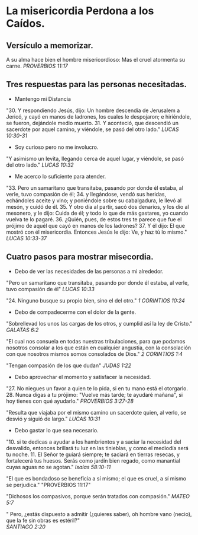 # La misericordia Perdona a los Caídos.

## Versículo a memorizar.

A su alma hace bien el hombre misericordioso: Mas el cruel atormenta su carne.
*PROVERBIOS 11:17*

## Tres respuestas para las personas necesitadas.

* Mantengo mi Distancia

"30. Y respondiendo Jesús, dijo: Un hombre descendía de Jerusalem a Jericó, y cayó en manos de ladrones, los cuales le despojaron; e hiriéndole, se fueron, dejándole medio muerto. 
 31. Y aconteció, que descendió un sacerdote por aquel camino, y viéndole, se pasó del otro lado."
 *LUCAS 10:30-31*
 
 * Soy curioso pero no me involucro.
 
"Y asimismo un levita, llegando cerca de aquel lugar, y viéndole, se pasó del otro lado." 
*LUCAS 10:32*

* Me acerco lo suficiente para atender.

"33. Pero un samaritano que transitaba, pasando por donde él estaba, al verle, tuvo compasión de él;
 34. y llegándose, vendó sus heridas, echándoles aceite y vino; y poniéndole sobre su cabalgadura, le llevó al mesón, y cuidó de él.
 35. Y otro día al partir, sacó dos denarios, y los dio al mesonero, y le dijo: Cuida de él; y todo lo que de más gastares, yo cuando vuelva te lo pagaré.
 36. ¿Quién, pues, de estos tres te parece que fue el prójimo de aquél que cayó en manos de los ladrones?
 37. Y él dijo: El que mostró con él misericordia. Entonces Jesús le dijo: Ve, y haz tú lo mismo."
*LUCAS 10:33-37*
  
## Cuatro pasos para mostrar misecordia.  

* Debo de ver las necesidades de las personas a mi alrededor.

"Pero un samaritano que transitaba, pasando por donde él estaba, al verle, tuvo compasión de él"
*LUCAS 10:33*

"24. Ninguno busque su propio bien, sino el del otro."
*1 CORINTIOS 10:24*

* Debo de compadecerme con el dolor de la gente.

"Sobrellevad los unos las cargas de los otros, y cumplid así la ley de Cristo."
*GALATAS 6:2*

"El cual nos consuela en todas nuestras tribulaciones, para que podamos nosotros consolar a los que están en cualquier angustia, con la consolación con que nosotros mismos somos consolados de Dios."
*2 CORINTIOS 1:4*
  
"Tengan compasión de los que dudan"
*JUDAS 1:22*

* Debo aprovechar el momento y satisfacer la necesidad.

"27. No niegues un favor a quien te lo pida, si en tu mano está el otorgarlo.
 28. Nunca digas a tu prójimo: "Vuelve más tarde; te ayudaré mañana", si hoy tienes con qué ayudarlo."
*PROVERBIOS 3:27-28*
 
"Resulta que viajaba por el mismo camino un sacerdote quien, al verlo, se desvió y siguió de largo."
 *LUCAS 10:31*
 
* Debo gastar lo que sea necesario.

"10. si te dedicas a ayudar a los hambrientos y a saciar la necesidad del desvalido, entonces brillará tu luz en las tinieblas, y como el mediodía será tu noche.
 11. El Señor te guiará siempre; te saciará en tierras resecas, y fortalecerá tus huesos. Serás como jardín bien regado, como manantial cuyas aguas no se agotan." 
 *Isaías 58:10-11*
 
 "El que es bondadoso se beneficia a sí mismo; el que es cruel, a sí mismo se perjudica."
 "PROVERBIOS 11:17"
 
 "Dichosos los compasivos, porque serán tratados con compasión."
 *MATEO 5:7*
 
" Pero, ¿estás dispuesto a admitir (¿quieres saber), oh hombre vano (necio), que la fe sin obras es estéril?"   
 *SANTIAGO 2:20*
 